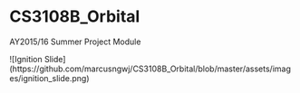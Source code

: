 # CS3108B_Orbital
AY2015/16 Summer Project Module
<p>![Ignition Slide](https://github.com/marcusngwj/CS3108B_Orbital/blob/master/assets/images/ignition_slide.png)</p>
